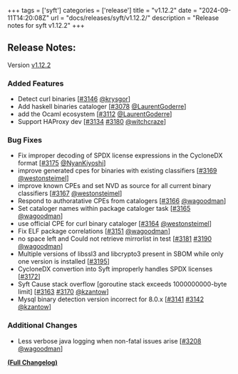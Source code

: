 +++
tags = ['syft']
categories = ['release']
title = "v1.12.2"
date = "2024-09-11T14:20:08Z"
url = "docs/releases/syft/v1.12.2/"
description = "Release notes for syft v1.12.2"
+++

## Release Notes:
Version [v1.12.2](https://github.com/anchore/syft/releases/tag/v1.12.2)

### Added Features

- Detect curl binaries [[#3146](https://github.com/anchore/syft/pull/3146) [@krysgor](https://github.com/krysgor)]
- Add haskell binaries cataloger [[#3078](https://github.com/anchore/syft/pull/3078) [@LaurentGoderre](https://github.com/LaurentGoderre)]
- add the Ocaml ecosystem [[#3112](https://github.com/anchore/syft/pull/3112) [@LaurentGoderre](https://github.com/LaurentGoderre)]
- Support HAProxy dev [[#3134](https://github.com/anchore/syft/issues/3134) [#3180](https://github.com/anchore/syft/pull/3180) [@witchcraze](https://github.com/witchcraze)]

### Bug Fixes

- Fix improper decoding of SPDX license expressions in the CycloneDX format [[#3175](https://github.com/anchore/syft/pull/3175) [@NyanKiyoshi](https://github.com/NyanKiyoshi)]
- improve generated cpes for binaries with existing classifiers [[#3169](https://github.com/anchore/syft/pull/3169) [@westonsteimel](https://github.com/westonsteimel)]
- improve known CPEs and set NVD as source for all current binary classifiers [[#3167](https://github.com/anchore/syft/pull/3167) [@westonsteimel](https://github.com/westonsteimel)]
- Respond to authoratative CPEs from catalogers [[#3166](https://github.com/anchore/syft/pull/3166) [@wagoodman](https://github.com/wagoodman)]
- Set cataloger names within package cataloger task [[#3165](https://github.com/anchore/syft/pull/3165) [@wagoodman](https://github.com/wagoodman)]
- use official CPE for curl binary cataloger [[#3164](https://github.com/anchore/syft/pull/3164) [@westonsteimel](https://github.com/westonsteimel)]
- Fix ELF package correlations [[#3151](https://github.com/anchore/syft/pull/3151) [@wagoodman](https://github.com/wagoodman)]
- no space left and Could not retrieve mirrorlist in test [[#3181](https://github.com/anchore/syft/issues/3181) [#3190](https://github.com/anchore/syft/pull/3190) [@wagoodman](https://github.com/wagoodman)]
- Multiple versions of libssl3 and libcrypto3 present in SBOM while only one version is installed [[#3195](https://github.com/anchore/syft/issues/3195)]
- CycloneDX convertion into Syft improperly handles SPDX licenses [[#3172](https://github.com/anchore/syft/issues/3172)]
- Syft Cause stack overflow [goroutine stack exceeds 1000000000-byte limit] [[#3163](https://github.com/anchore/syft/issues/3163) [#3170](https://github.com/anchore/syft/pull/3170) [@kzantow](https://github.com/kzantow)]
- Mysql binary detection version incorrect for 8.0.x [[#3141](https://github.com/anchore/syft/issues/3141) [#3142](https://github.com/anchore/syft/pull/3142) [@kzantow](https://github.com/kzantow)]

### Additional Changes

- Less verbose java logging when non-fatal issues arise [[#3208](https://github.com/anchore/syft/pull/3208) [@wagoodman](https://github.com/wagoodman)]

**[(Full Changelog)](https://github.com/anchore/syft/compare/v1.11.1...v1.12.2)**
